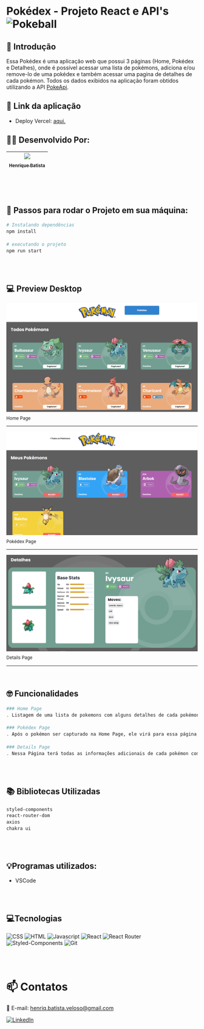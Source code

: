 # Pokédex - Projeto React e API's ![Pokeball](https://raw.githubusercontent.com/PokeAPI/sprites/master/sprites/items/poke-ball.png)


## 📖 Introdução
Essa Pokédex é uma aplicação web que possui 3 páginas (Home, Pokédex e Detalhes), onde é possível acessar uma lista de pokémons, adiciona e/ou remove-lo de uma pokédex e também acessar uma pagina de detalhes de cada pokémon. Todos os dados exibidos na aplicação foram obtidos utilizando a API [PokeApi](https://pokeapi.co/).


## 🔗 Link da aplicação

- Deploy Vercel: [aqui.](https://projeto-pokedex-two.vercel.app/)

## 👨‍💻 Desenvolvido Por:
| [<img src="https://avatars.githubusercontent.com/u/118391505?s=96&v=4"><br><sub>Henrique Batista</sub>](https://github.com/HenriqBatista)|
|:---:|

<br>
<br>
<br>

## 📝 Passos para rodar o Projeto em sua máquina:

```bash
# Instalando dependências
npm install

# executando o projeto
npm run start
```

<br>
<br>

## 💻 Preview Desktop
 <img src="./src/assets/home.png"><br><sub>Home Page</sub><hr><img src="./src/assets/pokedex.png"><br><sub>Pokédex Page</sub><hr><img src="./src/assets/detalhes.png"><br><sub>Details Page</sub> <hr><br>


## 🤓 Funcionalidades
```bash
### Home Page
. Listagem de uma lista de pokemons com alguns detalhes de cada pokémon e a funcionalidade de adicionar o pokémon a sua pokédex e ir para a tela de detalhes.

### Pokédex Page
. Após o pokémon ser capturado na Home Page, ele virá para essa página, onde irá permanecer a opção de ir para a página de detalhes deste pokémon e uma outra opção de excluir o pokémon da sua pokédex.

### Details Page
. Nessa Página terá todas as informações adicionais de cada pokémon como: Base Stats e Moves.
````
<br></br>

## 📚 Bibliotecas Utilizadas

````bash
styled-components
react-router-dom
axios
chakra ui
````
<br></br>

## 💡Programas utilizados:
- VSCode

<br></br>

## 💻Tecnologias 

![CSS](https://img.shields.io/badge/CSS3-1572B6?style=for-the-badge&logo=css3&logoColor=white)
![HTML](https://img.shields.io/badge/HTML5-E34F26?style=for-the-badge&logo=html5&logoColor=white)
![Javascript](https://img.shields.io/badge/JavaScript-323330?style=for-the-badge&logo=javascript&logoColor=F7DF1E)
![React](https://img.shields.io/badge/React-20232A?style=for-the-badge&logo=react&logoColor=61DAFB)
![React Router](https://img.shields.io/badge/React_Router-CA4245?style=for-the-badge&logo=react-router&logoColor=white)
![Styled-Components](https://img.shields.io/badge/styled--components-DB7093?style=for-the-badge&logo=styled-components&logoColor=white)
![Git](https://img.shields.io/badge/GIT-E44C30?style=for-the-badge&logo=git&logoColor=white)

<br></br>
# 📫 Contatos

📧 E-mail: henriq.batista.veloso@gmail.com

[![LinkedIn](https://img.shields.io/badge/LinkedIn-0077B5?style=for-the-badge&logo=linkedin&logoColor=white)](https://www.linkedin.com/in/henrique-batista-veloso/)


